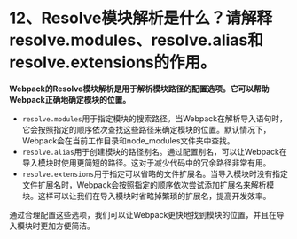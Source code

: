 #  12、Resolve模块解析是什么？请解释resolve.modules、resolve.alias和resolve.extensions的作用。

**Webpack的Resolve模块解析是用于解析模块路径的配置选项。它可以帮助Webpack正确地确定模块的位置。**

- `resolve.modules`用于指定模块的搜索路径。当Webpack在解析导入语句时，它会按照指定的顺序依次查找这些路径来确定模块的位置。默认情况下，Webpack会在当前工作目录和node_modules文件夹中查找。
- `resolve.alias`用于创建模块的路径别名。通过配置别名，可以让Webpack在导入模块时使用更简短的路径。这对于减少代码中的冗余路径非常有用。
- `resolve.extensions`用于指定可以省略的文件扩展名。当导入模块时没有指定文件扩展名时，Webpack会按照指定的顺序依次尝试添加扩展名来解析模块。这样可以让我们在导入模块时省略掉繁琐的扩展名，提高开发效率。

通过合理配置这些选项，我们可以让Webpack更快地找到模块的位置，并且在导入模块时更加方便简洁。
